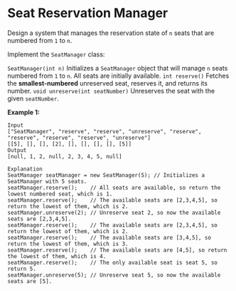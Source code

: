 # Seat Reservation Manager

Design a system that manages the reservation state of ```n``` seats that are numbered from ```1``` to ```n```.

Implement the ```SeatManager``` class:

```SeatManager(int n)``` Initializes a ```SeatManager``` object that will manage ```n``` seats numbered from ```1``` to ```n```. All seats are initially available.
```int reserve()``` Fetches the **smallest-numbered** unreserved seat, reserves it, and returns its number.
```void unreserve(int seatNumber)``` Unreserves the seat with the given ```seatNumber```.

**Example 1:**
```
Input
["SeatManager", "reserve", "reserve", "unreserve", "reserve", "reserve", "reserve", "reserve", "unreserve"]
[[5], [], [], [2], [], [], [], [], [5]]
Output
[null, 1, 2, null, 2, 3, 4, 5, null]

Explanation
SeatManager seatManager = new SeatManager(5); // Initializes a SeatManager with 5 seats.
seatManager.reserve();    // All seats are available, so return the lowest numbered seat, which is 1.
seatManager.reserve();    // The available seats are [2,3,4,5], so return the lowest of them, which is 2.
seatManager.unreserve(2); // Unreserve seat 2, so now the available seats are [2,3,4,5].
seatManager.reserve();    // The available seats are [2,3,4,5], so return the lowest of them, which is 2.
seatManager.reserve();    // The available seats are [3,4,5], so return the lowest of them, which is 3.
seatManager.reserve();    // The available seats are [4,5], so return the lowest of them, which is 4.
seatManager.reserve();    // The only available seat is seat 5, so return 5.
seatManager.unreserve(5); // Unreserve seat 5, so now the available seats are [5].
```